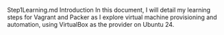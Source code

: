 Step1Learning.md
Introduction
In this document, I will detail my learning steps for Vagrant and Packer as I explore virtual machine provisioning and automation, using VirtualBox as the provider on Ubuntu 24.
